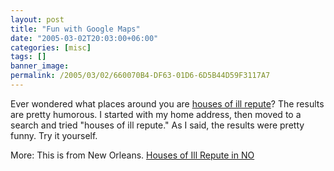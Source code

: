 ```yaml
---
layout: post
title: "Fun with Google Maps"
date: "2005-03-02T20:03:00+06:00"
categories: [misc]
tags: []
banner_image: 
permalink: /2005/03/02/660070B4-DF63-01D6-6D5B44D59F3117A7
---
```


Ever wondered what places around you are <a href="http://maps.google.com/maps?q=houses{% raw %}%20of%{% endraw %}20ill{% raw %}%20repute&spn=0.220215%{% endraw %}2C0.467004&sll=30.218018{% raw %}%2C-92.023618&sspn=0.055054%{% endraw %}2C0.116751">houses of ill repute</a>? The results are pretty humorous. I started with my home address, then moved to a search and tried "houses of ill repute." As I said, the results were pretty funny. Try it yourself.

More: This is from New Orleans. <a href="http://maps.google.com/maps?q=houses{% raw %}%20of%{% endraw %}20ill{% raw %}%20repute&spn=0.220215%{% endraw %}2C0.467004&sll=30.218018{% raw %}%2C-92.023618&sspn=0.055054%{% endraw %}2C0.116751">Houses of Ill Repute in NO</a>